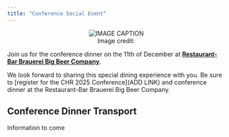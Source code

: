 ```yaml
---
title: "Conference Social Event"
---
```

<style>
    img {
        max-height: 400px;
        max-width: 100%;
    }

    figure {
            text-align: center;
            margin: 0; 
        }
    figcaption {
        text-align: center;
    }
</style>

<figure>
    <img src="/images/venue/IMAGE-FILE-NAME.jpg" alt="IMAGE CAPTION">
    <figcaption>Image credit: </figcaption>
</figure>

Join us for the conference dinner on the 11th of December at [**Restaurant-Bar Brauerei Big Beer Company**](https://bigbeercompany.lu/). 

We look forward to sharing this special dining experience with you. Be sure to [register for the CHR 2025 Conference](ADD LINK) and conference dinner at the Restaurant-Bar Brauerei Big Beer Company.


<h2 id = "conference-dinner-transport">Conference Dinner Transport</h2>

Information to come
